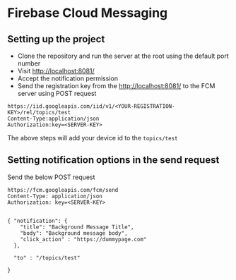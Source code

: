 Firebase Cloud Messaging 
=========================

## Setting up the project 

- Clone the repository and run the server at the root using the default port number
- Visit [http://localhost:8081/](http://localhost:8081/)
- Accept the notification permission
- Send the registration key from the [http://localhost:8081/](http://localhost:8081/) to the FCM server using POST request
```
https://iid.googleapis.com/iid/v1/<YOUR-REGISTRATION-KEY>/rel/topics/test
Content-Type:application/json
Authorization:key=<SERVER-KEY>
```
The above steps will add your device id to the `topics/test`


## Setting notification options in the send request
Send the below POST request
```
https://fcm.googleapis.com/fcm/send
Content-Type: application/json
Authorization: key=<SERVER-KEY>


{ "notification": {
    "title": "Background Message Title",
    "body": "Background message body",
    "click_action" : "https://dummypage.com"
  },

  "to" : "/topics/test"

}
```